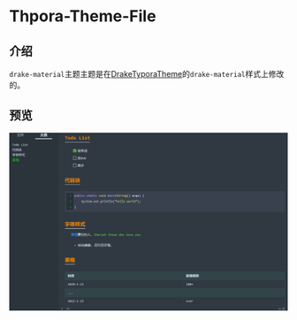 # Thpora-Theme-File

## 介绍

`drake-material`主题主题是在[DrakeTyporaTheme](https://github.com/liangjingkanji/DrakeTyporaTheme)的`drake-material`样式上修改的。

## 预览

![image-20221115232321848](img/README/image-20221115232321848.png)
